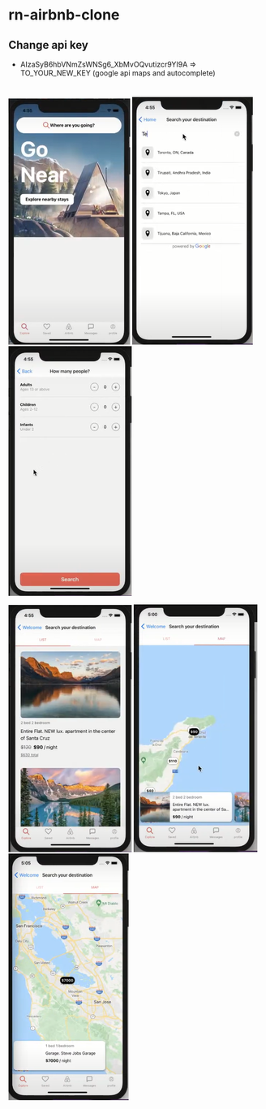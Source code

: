 # rn-airbnb-clone


## Change  api  key <br>
- AIzaSyB6hbVNmZsWNSg6_XbMvOQvutizcr9YI9A => TO_YOUR_NEW_KEY (google api maps and autocomplete)
#


![Alt text](images/1.png?raw=true "Homepage")
![Alt text](images/2.png?raw=true "Search")
![Alt text](images/3.png?raw=true "Guest Info")

![Alt text](images/4.png?raw=true "Results in List")
![Alt text](images/5.png?raw=true "Results in Map")
![Alt text](images/6.png?raw=true "Results in Map2")
